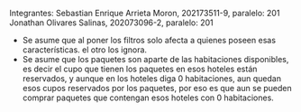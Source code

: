 Integrantes: 
Sebastian Enrique Arrieta Moron, 202173511-9, paralelo: 201
Jonathan Olivares Salinas, 202073096-2, paralelo: 201

- Se asume que al poner los filtros solo afecta a quienes poseen esas características. el otro los ignora.
- Se asume que los paquetes son aparte de las habitaciones disponibles, 
es decir el cupo que tienen los paquetes en esos hoteles están reservados, 
y aunque en los hoteles diga 0 habitaciones, aun quedan esos cupos reservados por los paquetes, 
por eso es que aun se pueden comprar paquetes que contengan esos hoteles con 0 habitaciones.